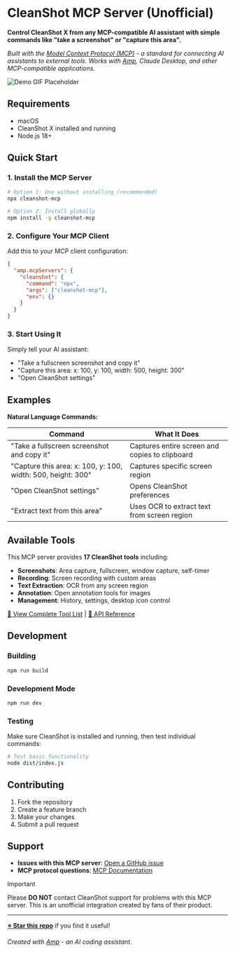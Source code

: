 # CleanShot MCP Server (Unofficial)

**Control CleanShot X from any MCP-compatible AI assistant with simple commands like "take a screenshot" or "capture this area".**

_Built with the [Model Context Protocol (MCP)](https://modelcontextprotocol.io) - a standard for connecting AI assistants to external tools. Works with [Amp](https://ampcode.com), Claude Desktop, and other MCP-compatible applications._

![Demo GIF Placeholder](https://via.placeholder.com/600x300/0066CC/FFFFFF?text=Demo+GIF+Coming+Soon)

## Requirements

- macOS
- CleanShot X installed and running
- Node.js 18+

## Quick Start

### 1. Install the MCP Server

```bash
# Option 1: Use without installing (recommended)
npx cleanshot-mcp

# Option 2: Install globally
npm install -g cleanshot-mcp
```

### 2. Configure Your MCP Client

Add this to your MCP client configuration:

```json
{
  "amp.mcpServers": {
    "cleanshot": {
      "command": "npx",
      "args": ["cleanshot-mcp"],
      "env": {}
    }
  }
}
```

### 3. Start Using It

Simply tell your AI assistant:

- "Take a fullscreen screenshot and copy it"
- "Capture this area: x: 100, y: 100, width: 500, height: 300"
- "Open CleanShot settings"

## Examples

**Natural Language Commands:**

| Command | What It Does |
|---------|-------------|
| "Take a fullscreen screenshot and copy it" | Captures entire screen and copies to clipboard |
| "Capture this area: x: 100, y: 100, width: 500, height: 300" | Captures specific screen region |
| "Open CleanShot settings" | Opens CleanShot preferences |
| "Extract text from this area" | Uses OCR to extract text from screen region |

## Available Tools

This MCP server provides **17 CleanShot tools** including:

- **Screenshots**: Area capture, fullscreen, window capture, self-timer
- **Recording**: Screen recording with custom areas
- **Text Extraction**: OCR from any screen region
- **Annotation**: Open annotation tools for images
- **Management**: History, settings, desktop icon control

[🔧 View Complete Tool List](TOOLS.md) | [📕 API Reference](API.md)

## Development

### Building

```bash
npm run build
```

### Development Mode

```bash
npm run dev
```

### Testing

Make sure CleanShot is installed and running, then test individual commands:

```bash
# Test basic functionality
node dist/index.js
```

## Contributing

1. Fork the repository
2. Create a feature branch
3. Make your changes
4. Submit a pull request

## Support

- **Issues with this MCP server**: [Open a GitHub issue](https://github.com/jdorfman/cleanshot-mcp/issues)
- **MCP protocol questions**: [MCP Documentation](https://modelcontextprotocol.io)

> [!IMPORTANT]
> Please **DO NOT** contact CleanShot support for problems with this MCP server. This is an unofficial integration created by fans of their product.

---

**[⭐ Star this repo](https://github.com/jdorfman/cleanshot-mcp)** if you find it useful!

_Created with [Amp](https://ampcode.com/threads/T-6a3d9fd7-62e8-4e14-b6e8-f1b8ad9c4348) - an AI coding assistant._

